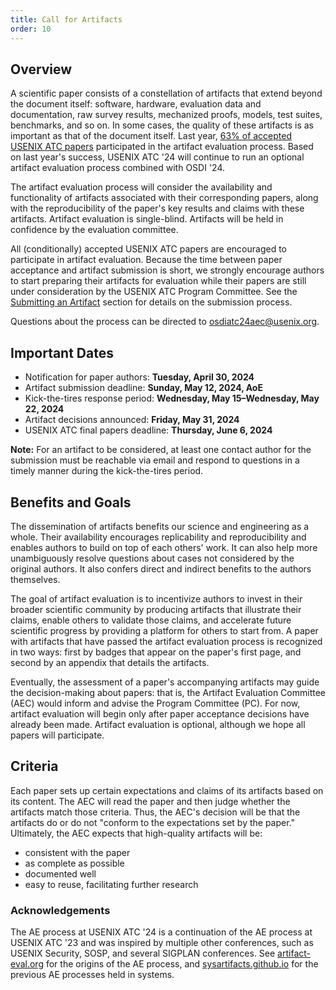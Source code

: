 ```yaml
---
title: Call for Artifacts
order: 10
---
```


## Overview
A scientific paper consists of a constellation of artifacts that extend beyond the document itself: software, hardware, evaluation data and documentation, raw survey results, mechanized proofs, models, test suites, benchmarks, and so on. 
In some cases, the quality of these artifacts is as important as that of the document itself. 
Last year, [63% of accepted USENIX ATC papers](https://sysartifacts.github.io/atc2023/results) participated in the artifact evaluation process. 
Based on last year's success, USENIX ATC '24 will continue to run an optional artifact evaluation process combined with OSDI '24.

The artifact evaluation process will consider the availability and functionality of artifacts associated with their corresponding papers, along with the reproducibility of the paper's key results and claims with these artifacts.
Artifact evaluation is single-blind. Artifacts will be held in confidence by the evaluation committee.

All (conditionally) accepted USENIX ATC papers are encouraged to participate in artifact evaluation.
Because the time between paper acceptance and artifact submission is short, we strongly encourage authors to start preparing their artifacts for evaluation while their papers are still under consideration by the USENIX ATC Program Committee.
See the [Submitting an Artifact](https://sysartifacts.github.io/atc2024/author-submission-guide#submitting) section for details on the submission process.

Questions about the process can be directed to [osdiatc24aec@usenix.org](mailto:osdiatc24aec@usenix.org).

## Important Dates
- Notification for paper authors: **Tuesday, April 30, 2024**
- Artifact submission deadline: **Sunday, May 12, 2024, AoE**
- Kick-the-tires response period: **Wednesday, May 15–Wednesday, May 22, 2024**
- Artifact decisions announced: **Friday, May 31, 2024**
- USENIX ATC final papers deadline: **Thursday, June 6, 2024**

**Note:** For an artifact to be considered, at least one contact author for the submission must be reachable via email and respond to questions in a timely manner during the kick-the-tires period.

## Benefits and Goals
The dissemination of artifacts benefits our science and engineering as a whole.
Their availability encourages replicability and reproducibility and enables authors to build on top of each others' work.
It can also help more unambiguously resolve questions about cases not considered by the original authors. It also confers direct and indirect benefits to the authors themselves.

The goal of artifact evaluation is to incentivize authors to invest in their broader scientific community by producing artifacts that illustrate their claims, enable others to validate those claims, and accelerate future scientific progress by providing a platform for others to start from.
A paper with artifacts that have passed the artifact evaluation process is recognized in two ways: first by badges that appear on the paper's first page, and second by an appendix that details the artifacts.

Eventually, the assessment of a paper's accompanying artifacts may guide the decision-making about papers: that is, the Artifact Evaluation Committee (AEC) would inform and advise the Program Committee (PC).
For now, artifact evaluation will begin only after paper acceptance decisions have already been made. Artifact evaluation is optional, although we hope all papers will participate.

## Criteria
Each paper sets up certain expectations and claims of its artifacts based on its content.
The AEC will read the paper and then judge whether the artifacts match those criteria.
Thus, the AEC's decision will be that the artifacts do or do not "conform to the expectations set by the paper."
Ultimately, the AEC expects that high-quality artifacts will be:

- consistent with the paper
- as complete as possible
- documented well
- easy to reuse, facilitating further research

### Acknowledgements

The AE process at USENIX ATC '24 is a continuation of the AE process at USENIX ATC '23 and was inspired by multiple other conferences, such as USENIX Security, SOSP, and several SIGPLAN conferences. See [artifact-eval.org](https://artifact-eval.org/) for the origins of the AE process, and [sysartifacts.github.io](https://sysartifacts.github.io/) for the previous AE processes held in systems.
